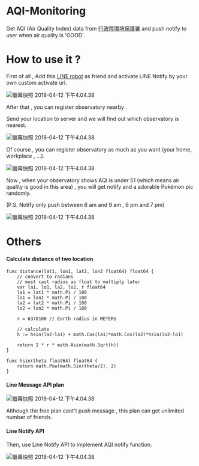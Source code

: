 # AQI-Monitoring

Get AQI (Air Quality Index) data from [行政院環境保護署](https://www.epa.gov.tw/) and push notify to user when air quality is 'GOOD'.

# How to use it ?

First of all , Add this [LINE robot](https://line.me/R/ti/p/%40zhm1865k) as friend and activate LINE Notify by your own custom activate url.

![螢幕快照 2018-04-12 下午4.04.38](https://i.imgur.com/c18t4TN.png)

After that , you can register observatory nearby .

Send your location to server and we will find out which observatory is nearest.

![螢幕快照 2018-04-12 下午4.04.38](https://i.imgur.com/q7Jq9WK.png)

Of course , you can register observatory as much as you want (your home, workplace , …).

![螢幕快照 2018-04-12 下午4.04.38](https://i.imgur.com/v0SOXlw.png)

Now , when your observatory shows AQI is under 51 (which means air quality is good in this area) , you will get notify and a adorable Pokémon pic randomly.

(P.S. Notify only push  between 8 am and 9 am , 6 pm and 7 pm)

![螢幕快照 2018-04-12 下午4.04.38](https://i.imgur.com/Whm9bZG.png)

# Others

#### Calculate distance of two location

```
func distance(lat1, lon1, lat2, lon2 float64) float64 {
	// convert to radians
	// must cast radius as float to multiply later
	var la1, lo1, la2, lo2, r float64
	la1 = lat1 * math.Pi / 180
	lo1 = lon1 * math.Pi / 180
	la2 = lat2 * math.Pi / 180
	lo2 = lon2 * math.Pi / 180

	r = 6378100 // Earth radius in METERS

	// calculate
	h := hsin(la2-la1) + math.Cos(la1)*math.Cos(la2)*hsin(lo2-lo1)

	return 2 * r * math.Asin(math.Sqrt(h))
}
```

```
func hsin(theta float64) float64 {
	return math.Pow(math.Sin(theta/2), 2)
}
```

#### Line Message API plan

![螢幕快照 2018-04-12 下午4.04.38](https://i.imgur.com/ay8pUgZ.png)

Although the free plan cant't push message , this plan can get unlimited number of friends.

#### Line Notify API

Then, use Line Notify API to implement AQI notify function.

![螢幕快照 2018-04-12 下午4.04.38](https://i.imgur.com/pucTx8a.png)

